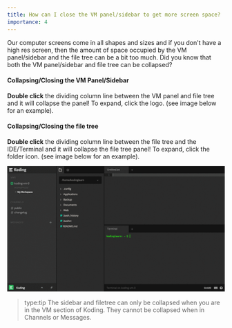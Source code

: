 ```yaml
---
title: How can I close the VM panel/sidebar to get more screen space?
importance: 4
---
```


Our computer screens come in all shapes and sizes and if you don't have a high res screen,
then the amount of space occupied by the VM panel/sidebar and the file tree can be a bit
too much. Did you know that both the VM panel/sidebar and file tree can be collapsed?

#### Collapsing/Closing the VM Panel/Sidebar
**Double click** the dividing column line between the VM panel and file tree and it will collapse
the panel! To expand, click the logo. (see image below for an example).


#### Collapsing/Closing the file tree
**Double click** the dividing column line between the file tree and the IDE/Terminal and it will collapse
the file tree panel! To expand, click the folder icon. (see image below for an example).

![Sidebar Collapse](/faq/sidebar-collapse/sidebar.gif)

> type:tip
> The sidebar and filetree can only be collapsed when you are in the VM section of Koding.
> They cannot be collapsed when in Channels or Messages.
